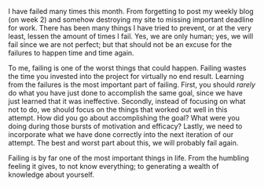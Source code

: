 I have failed many times this month. From forgetting to post my weekly blog (on week 2) and somehow destroying my site to missing important deadline for work. There has been many things I have tried to prevent, or at the very least, lessen the amount of times I fail. Yes, we are only human; yes, we will fail since we are not perfect; but that should not be an excuse for the failures to happen time and time again.

To me, failing is one of the worst things that could happen. Failing wastes the time you invested into the project for virtually no end result. Learning from the failures is the most important part of failing. First, you should *rarely* do what you have just done to accomplish the same goal, since we have just learned that it was ineffective. Secondly, instead of focusing on what not to do, we should focus on the things that worked out well in this attempt. How did you go about accomplishing the goal? What were you doing during those bursts of motivation and efficacy? Lastly, we need to incorporate what we have done correctly into the next iteration of our attempt. The best and worst part about this, we will probably fail again.

Failing is by far one of the most important things in life. From the humbling feeling it gives, to not know everything; to generating a wealth of knowledge about yourself.
